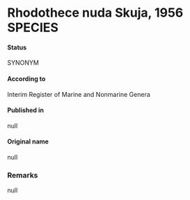 # Rhodothece nuda Skuja, 1956 SPECIES

#### Status
SYNONYM

#### According to
Interim Register of Marine and Nonmarine Genera

#### Published in
null

#### Original name
null

### Remarks
null